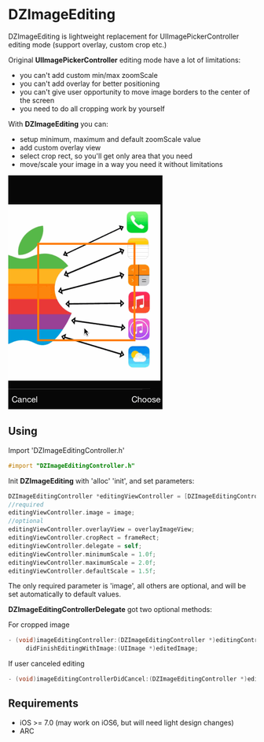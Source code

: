 DZImageEditing
==============
DZImageEditing is lightweight replacement for UIImagePickerController editing mode (support overlay, custom crop etc.)

Original **UIImagePickerController** editing mode have a lot of limitations:
 - you can't add custom min/max zoomScale
 - you can't add overlay for better positioning
 - you can't give user opportunity to move image borders to the center of the screen
 - you need to do all cropping work by yourself

With **DZImageEditing** you can:
 - setup minimum, maximum and default zoomScale value
 - add custom overlay view
 - select crop rect, so you'll get only area that you need
 - move/scale your image in a way you need it without limitations

![Demo](https://raw.githubusercontent.com/DZozulya/DZImageEditing/master/DemoGifs/DZImageEditing.gif)

## Using
Import 'DZImageEditingController.h'
```objective-c
#import "DZImageEditingController.h"
```

Init **DZImageEditing** with 'alloc' 'init', and set parameters:
```objective-c
DZImageEditingController *editingViewController = [DZImageEditingController new];
//required
editingViewController.image = image;
//optional
editingViewController.overlayView = overlayImageView;
editingViewController.cropRect = frameRect;
editingViewController.delegate = self;
editingViewController.minimumScale = 1.0f;
editingViewController.maximumScale = 2.0f;
editingViewController.defaultScale = 1.5f;
```
The only required parameter is 'image', all others are optional, and will be set automatically to default values.

**DZImageEditingControllerDelegate** got two optional methods:

For cropped image
```objective-c
- (void)imageEditingController:(DZImageEditingController *)editingController
     didFinishEditingWithImage:(UIImage *)editedImage;
```

If user canceled editing
```objective-c
- (void)imageEditingControllerDidCancel:(DZImageEditingController *)editingController;
```

## Requirements
- iOS >= 7.0 (may work on iOS6, but will need light design changes)
- ARC
